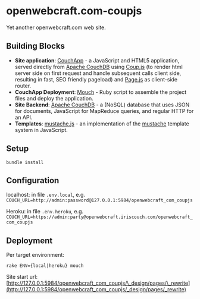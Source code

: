 # openwebcraft.com-coupjs

Yet another openwebcraft.com web site.

## Building Blocks

- **Site application**: [CouchApp][couchapp] - a JavaScript and HTML5 application, served directly from [Apache CouchDB][couchdb] using [Coup.js][coupjs] (to render html server side on first request and handle subsequent calls client side, resulting in fast, SEO friendly pageload) and [Page.js][pagejs] as client-side router.
- **CouchApp Deployment**: [Mouch][mouch] - Ruby script to assemble the project files and deploy the application.
- **Site Backend**: [Apache CouchDB][couchdb] - a (NoSQL) database that uses JSON for documents, JavaScript for MapReduce queries, and regular HTTP for an API.
- **Templates**: [mustache.js][mustachejs] - an implementation of the [mustache][mustache] template system in JavaScript.

## Setup

    bundle install

## Configuration

localhost: in file `.env.local`, e.g. `COUCH_URL=http://admin:password@127.0.0.1:5984/openwebcraft_com_coupjs`

Heroku: in file `.env.heroku`, e.g. `COUCH_URL=https://admin:party@openwebcraft.iriscouch.com/openwebcraft_com_coupjs`

## Deployment

Per target environment:

    rake ENV={local|heroku} mouch

Site start url: [http://127.0.0.1:5984/openwebcraft_com_coupjs/\_design/pages/\_rewrite](http://127.0.0.1:5984/openwebcraft_com_coupjs/_design/pages/_rewrite)

[couchdb]: http://couchdb.apache.org "Apache CouchDB"
[couchapp]: http://couchapp.org/ "CouchApp"
[mustache]: http://mustache.github.com/ "mustache"
[mustachejs]: https://github.com/janl/mustache.js/ "mustache.js"
[coupjs]: https://github.com/jo/coup.js "Coup.js"
[pagejs]: http://visionmedia.github.com/page.js/ "Page.js"
[mouch]: http://jo.github.com/mouch/ "Mouch"